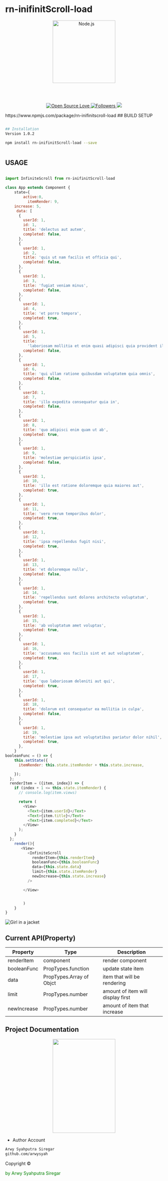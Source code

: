 # rn-inifinitScroll-load

<p align="center">
  <a href="https://reactjs.org/">
    <img
      alt="Node.js"
      src="https://i.udemycdn.com/course/750x422/1049092_8c52_2.jpg"
      width="200"
    />
  </a>
</p>

</h1>

<br/>

<br/>

<p align="center">
 
  </a>
  <a href="#">
    <img title="Open Source Love" src="https://badges.frapsoft.com/os/v1/open-source.svg?v=102">
  </a>
  <a href="https://github.com/arwysyah?tab=followers">
    <img title="Followers" src="https://img.shields.io/github/followers/arwysyah?style=social">
  </a>
  <a href="https://github.com/prettier/prettier"><img src="https://img.shields.io/badge/styled_with-prettier-ff69b4.svg"></a>

</p>
https://www.npmjs.com/package/rn-inifinitscroll-load
## BUILD SETUP

```bash

## Installation
Version 1.0.2

npm install rn-inifinitScroll-load --save



```

## USAGE

```js

import InfiniteScroll from rn-inifinitScroll-load

class App extends Component {
    state={
        active:0,
          itemRender: 9,
    increase: 5,
     data: [
      {
        userId: 1,
        id: 1,
        title: 'delectus aut autem',
        completed: false,
      },
      {
        userId: 1,
        id: 2,
        title: 'quis ut nam facilis et officia qui',
        completed: false,
      },
      {
        userId: 1,
        id: 3,
        title: 'fugiat veniam minus',
        completed: false,
      },
      {
        userId: 1,
        id: 4,
        title: 'et porro tempora',
        completed: true,
      },
      {
        userId: 1,
        id: 5,
        title:
          'laboriosam mollitia et enim quasi adipisci quia provident illum',
        completed: false,
      },
      {
        userId: 1,
        id: 6,
        title: 'qui ullam ratione quibusdam voluptatem quia omnis',
        completed: false,
      },
      {
        userId: 1,
        id: 7,
        title: 'illo expedita consequatur quia in',
        completed: false,
      },
      {
        userId: 1,
        id: 8,
        title: 'quo adipisci enim quam ut ab',
        completed: true,
      },
      {
        userId: 1,
        id: 9,
        title: 'molestiae perspiciatis ipsa',
        completed: false,
      },
      {
        userId: 1,
        id: 10,
        title: 'illo est ratione doloremque quia maiores aut',
        completed: true,
      },
      {
        userId: 1,
        id: 11,
        title: 'vero rerum temporibus dolor',
        completed: true,
      },
      {
        userId: 1,
        id: 12,
        title: 'ipsa repellendus fugit nisi',
        completed: true,
      },
      {
        userId: 1,
        id: 13,
        title: 'et doloremque nulla',
        completed: false,
      },
      {
        userId: 1,
        id: 14,
        title: 'repellendus sunt dolores architecto voluptatum',
        completed: true,
      },
      {
        userId: 1,
        id: 15,
        title: 'ab voluptatum amet voluptas',
        completed: true,
      },
      {
        userId: 1,
        id: 16,
        title: 'accusamus eos facilis sint et aut voluptatem',
        completed: true,
      },
      {
        userId: 1,
        id: 17,
        title: 'quo laboriosam deleniti aut qui',
        completed: true,
      },
      {
        userId: 1,
        id: 18,
        title: 'dolorum est consequatur ea mollitia in culpa',
        completed: false,
      },
      {
        userId: 1,
        id: 19,
        title: 'molestiae ipsa aut voluptatibus pariatur dolor nihil',
        completed: true,
      },
    }
booleanFunc = () => {
    this.setState({
      itemRender: this.state.itemRender + this.state.increase,

    });
  };
  renderItem = ({item, index}) => {
    if (index + 1 <= this.state.itemRender) {
      // console.log(item.views)

      return (
        <View>
          <Text>{item.userId}</Text>
          <Text>{item.title}</Text>
          <Text>{item.completed}</Text>
        </View>
      );
    }
  };
    render(){
       <View>
          <InfiniteScroll
            renderItem={this.renderItem}
            booleanFunc={this.booleanFunc}
            data={this.state.data}
            limit={this.state.itemRender}
            newIncrease={this.state.increase}
          />

        </View>


        )
    }
}
```

<img src="screen.jpeg" alt="Girl in a jacket">

## Current API(Property)

| Property    | Type                     | Description                       |
| ----------- | ------------------------ | --------------------------------- |
| renderItem  | component                | render component                  |
| booleanFunc | PropTypes.function       | update state item                 |
| data        | PropTypes.Array of Objct | item that will be rendering       |
| limit       | PropTypes.number         | amount of item will display first |
| newIncrease | PropTypes.number         | amount of item that increase      |

## Project Documentation

<p align="center">
  <img src="assets/screen.gif" width=200 height=300/>
</p>

- Author Account

```bash
Arwy Syahputra Siregar
github.com/arwysyah

```

<p > Copyright ©</p> <p style="color:green;">by Arwy Syahputra Siregar</p>
